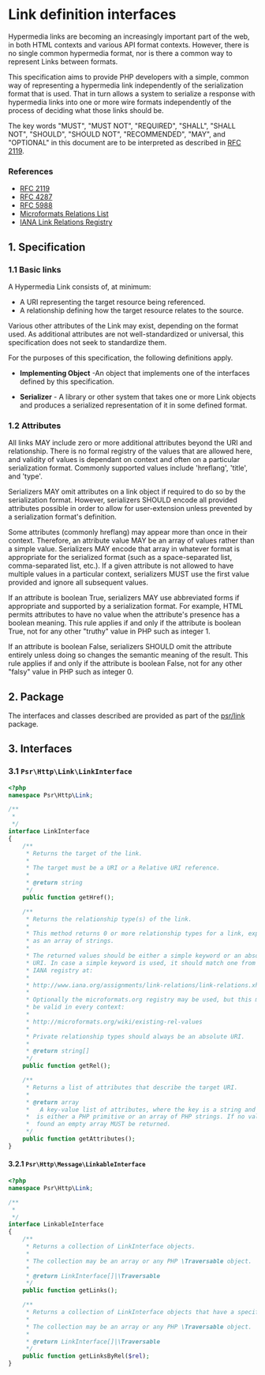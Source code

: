 # Link definition interfaces

Hypermedia links are becoming an increasingly important part of the web, in both HTML contexts
and various API format contexts. However, there is no single common hypermedia format, nor
is there a common way to represent Links between formats.

This specification aims to provide PHP developers with a simple, common way of representing a
hypermedia link independently of the serialization format that is used. That in turn allows
a system to serialize a response with hypermedia links into one or more wire formats independently
of the process of deciding what those links should be.

The key words "MUST", "MUST NOT", "REQUIRED", "SHALL", "SHALL NOT", "SHOULD",
"SHOULD NOT", "RECOMMENDED", "MAY", and "OPTIONAL" in this document are to be
interpreted as described in [RFC 2119](http://tools.ietf.org/html/rfc2119).

### References

- [RFC 2119](http://tools.ietf.org/html/rfc2119)
- [RFC 4287](https://tools.ietf.org/html/rfc4287)
- [RFC 5988](https://tools.ietf.org/html/rfc5988)
- [Microformats Relations List](http://microformats.org/wiki/existing-rel-values#HTML5_link_type_extensions)
- [IANA Link Relations Registry](http://www.iana.org/assignments/link-relations/link-relations.xhtml)


## 1. Specification

### 1.1 Basic links

A Hypermedia Link consists of, at minimum:
- A URI representing the target resource being referenced.
- A relationship defining how the target resource relates to the source.

Various other attributes of the Link may exist, depending on the format used. As additional attributes 
are not well-standardized or universal, this specification does not seek to standardize them.

For the purposes of this specification, the following definitions apply.

*    **Implementing Object** -An object that implements one of the interfaces
defined by this specification.

*    **Serializer** - A library or other system that takes one or more Link objects
and produces a serialized representation of it in some defined format.


### 1.2 Attributes

All links MAY include zero or more additional attributes beyond the URI and relationship.
There is no formal registry of the values that are allowed here, and validity of values
is dependant on context and often on a particular serialization format.  Commonly supported
values include  'hreflang', 'title', and 'type'.

Serializers MAY omit attributes on a link object if required to do so by the serialization
format. However, serializers SHOULD encode all provided attributes possible in order to
allow for user-extension unless prevented by a serialization format's definition.

Some attributes (commonly hreflang) may appear more than once in their context. Therefore,
an attribute value MAY be an array of values rather than a simple value. Serializers MAY
encode that array in whatever format is appropriate for the serialized format (such
as a space-separated list, comma-separated list, etc.).  If a given attribute is not
allowed to have multiple values in a particular context, serializers MUST use the first
value provided and ignore all subsequent values.

If an attribute is boolean True, serializers MAY use abbreviated forms if appropriate
and supported by a serialization format. For example, HTML permits attributes to
have no value when the attribute's presence has a boolean meaning.  This rule applies
if and only if the attribute is boolean True, not for any other "truthy" value
in PHP such as integer 1.

If an attribute is boolean False, serializers SHOULD omit the attribute entirely
unless doing so changes the semantic meaning of the result. This rule applies if
and only if the attribute is boolean False, not for any other "falsy" value in PHP
such as integer 0.

## 2. Package

The interfaces and classes described are provided as part of the
[psr/link](https://packagist.org/packages/psr/link) package.

## 3. Interfaces

### 3.1 `Psr\Http\Link\LinkInterface`

```php
<?php
namespace Psr\Http\Link;

/**
 * 
 */
interface LinkInterface
{
    /**
     * Returns the target of the link.
     *
     * The target must be a URI or a Relative URI reference.
     *
     * @return string
     */
    public function getHref();

    /**
     * Returns the relationship type(s) of the link.
     *
     * This method returns 0 or more relationship types for a link, expressed
     * as an array of strings.
     *
     * The returned values should be either a simple keyword or an absolute
     * URI. In case a simple keyword is used, it should match one from the
     * IANA registry at:
     *
     * http://www.iana.org/assignments/link-relations/link-relations.xhtml
     *
     * Optionally the microformats.org registry may be used, but this may not
     * be valid in every context:
     *
     * http://microformats.org/wiki/existing-rel-values
     *
     * Private relationship types should always be an absolute URI.
     *
     * @return string[]
     */
    public function getRel();

    /**
     * Returns a list of attributes that describe the target URI.
     *
     * @return array
     *   A key-value list of attributes, where the key is a string and the value
     *  is either a PHP primitive or an array of PHP strings. If no values are
     *  found an empty array MUST be returned.
     */
    public function getAttributes();
}
```

#### 3.2.1 `Psr\Http\Message\LinkableInterface`

```php
<?php
namespace Psr\Http\Link;

/**
 * 
 */
interface LinkableInterface
{
    /**
     * Returns a collection of LinkInterface objects.
     *
     * The collection may be an array or any PHP \Traversable object.
     *
     * @return LinkInterface[]|\Traversable
     */
    public function getLinks();

    /**
     * Returns a collection of LinkInterface objects that have a specific relationship.
     *
     * The collection may be an array or any PHP \Traversable object.
     *
     * @return LinkInterface[]|\Traversable
     */
    public function getLinksByRel($rel);
}
```
